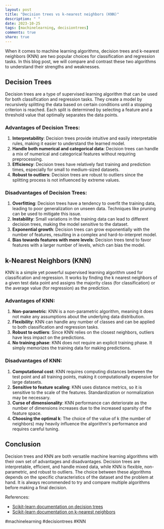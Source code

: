 ```yaml
---
layout: post
title: "Decision trees vs k-nearest neighbors (KNN)"
description: " "
date: 2023-10-25
tags: [machinelearning, decisiontrees]
comments: true
share: true
---
```


When it comes to machine learning algorithms, decision trees and k-nearest neighbors (KNN) are two popular choices for classification and regression tasks. In this blog post, we will compare and contrast these two algorithms to understand their strengths and weaknesses.

## Decision Trees

Decision trees are a type of supervised learning algorithm that can be used for both classification and regression tasks. They create a model by recursively splitting the data based on certain conditions until a stopping criterion is reached. Each split is determined by selecting a feature and a threshold value that optimally separates the data points.

### Advantages of Decision Trees:

1. **Interpretability**: Decision trees provide intuitive and easily interpretable rules, making it easier to understand the learned model.
2. **Handle both numerical and categorical data**: Decision trees can handle a mix of numerical and categorical features without requiring preprocessing.
3. **Efficiency**: Decision trees have relatively fast training and prediction times, especially for small to medium-sized datasets.
4. **Robust to outliers**: Decision trees are robust to outliers since the splitting process is not influenced by extreme values.

### Disadvantages of Decision Trees:

1. **Overfitting**: Decision trees have a tendency to overfit the training data, leading to poor generalization on unseen data. Techniques like pruning can be used to mitigate this issue.
2. **Instability**: Small variations in the training data can lead to different decision trees, making the model sensitive to the dataset.
3. **Exponential growth**: Decision trees can grow exponentially with the number of features, resulting in a complex and hard-to-interpret model.
4. **Bias towards features with more levels**: Decision trees tend to favor features with a larger number of levels, which can bias the model.

## k-Nearest Neighbors (KNN)

KNN is a simple yet powerful supervised learning algorithm used for classification and regression. It works by finding the k nearest neighbors of a given test data point and assigns the majority class (for classification) or the average value (for regression) as the prediction.

### Advantages of KNN:

1. **Non-parametric**: KNN is a non-parametric algorithm, meaning it does not make any assumptions about the underlying data distribution.
2. **Flexibility**: KNN can handle any number of classes and can be applied to both classification and regression tasks.
3. **Robust to outliers**: Since KNN relies on the closest neighbors, outliers have less impact on the predictions.
4. **No training phase**: KNN does not require an explicit training phase. It simply memorizes the training data for making predictions.

### Disadvantages of KNN:

1. **Computational cost**: KNN requires computing distances between the test point and all training points, making it computationally expensive for large datasets.
2. **Sensitive to feature scaling**: KNN uses distance metrics, so it is sensitive to the scale of the features. Standardization or normalization may be necessary.
3. **Curse of dimensionality**: KNN performance can deteriorate as the number of dimensions increases due to the increased sparsity of the feature space.
4. **Choosing the optimal k**: The choice of the value of k (the number of neighbors) may heavily influence the algorithm's performance and requires careful tuning.

## Conclusion

Decision trees and KNN are both versatile machine learning algorithms with their own set of advantages and disadvantages. Decision trees are interpretable, efficient, and handle mixed data, while KNN is flexible, non-parametric, and robust to outliers. The choice between these algorithms depends on the specific characteristics of the dataset and the problem at hand. It is always recommended to try and compare multiple algorithms before making a final decision.

References:
- [Scikit-learn documentation on decision trees](https://scikit-learn.org/stable/modules/tree.html)
- [Scikit-learn documentation on k-nearest neighbors](https://scikit-learn.org/stable/modules/neighbors.html)

#machinelearning #decisiontrees #KNN
